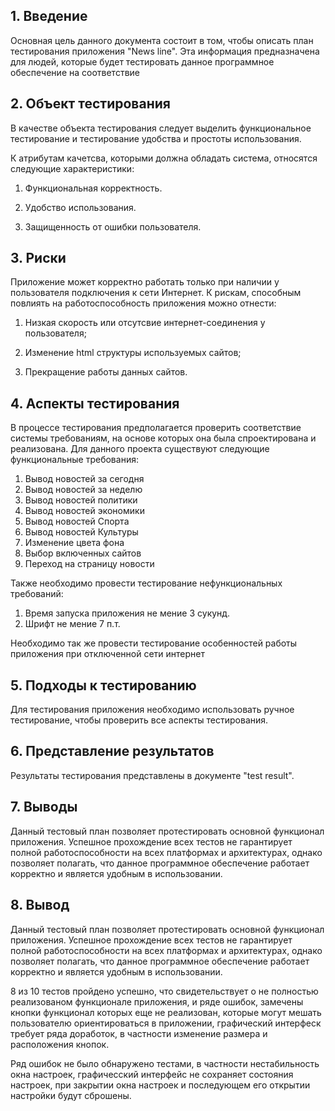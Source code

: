 ## 1\. Введение
Основная цель данного документа состоит в том, чтобы описать план тестирования приложения "News line".
Эта информация предназначена для людей, которые будет тестировать данное программное обеспечение на соответствие 

## 2\. Объект тестирования


В качестве объекта тестирования следует выделить функциональное тестирование и тестирование удобства и простоты использования.

К атрибутам качетсва, которыми должна обладать система, относятся следующие характеристики:

1. Функциональная корректность.

2. Удобство использования.

3. Защищенность от ошибки пользователя. 

## 3. Риски

Приложение может корректно работать только при наличии у пользователя подключения к сети Интернет. К рискам, способным повлиять на работоспособность приложения можно отнести:

1. Низкая скорость или отсутсвие интернет-соединения у пользователя; 

2. Изменение html структуры используемых сайтов;

3. Прекращение работы данных сайтов.

## 4. Аспекты тестирования
В процессе тестирования предполагается проверить соответствие системы требованиям, на основе которых она была спроектирована и реализована.
Для данного проекта существуют следующие функциональные требования:
1. Вывод новостей за сегодня
2. Вывод новостей за неделю
3. Вывод новостей политики
4. Вывод новостей экономики
5. Вывод новостей Спорта
6. Вывод новостей Культуры
7. Изменение цвета фона
8. Выбор включенных сайтов
9. Переход на страницу новости

Также необходимо провести тестирование нефункциональных требований:
1. Время запуска приложения не мение 3 сукунд.
2. Шрифт не мение 7 п.т.

Необходимо так же провести тестирование особенностей работы приложения при отключенной сети интернет

## 5. Подходы к тестированию
Для тестирования приложения необходимо использовать ручное тестирование, чтобы проверить все аспекты тестирования.

## 6. Представление результатов
Результаты тестирования представлены в документе "test result".

## 7. Выводы
Данный тестовый план позволяет протестировать основной функционал приложения. Успешное прохождение всех тестов не гарантирует полной работоспособности на всех платформах и архитектурах, однако позволяет полагать, что данное программное обеспечение работает корректно и является удобным в использовании.

## 8. Вывод
Данный тестовый план позволяет протестировать основной функционал приложения. Успешное прохождение всех тестов не гарантирует полной работоспособности на всех платформах и 
архитектурах, однако позволяет полагать, что данное программное обеспечение работает корректно и является удобным в использовании.

8 из 10 тестов пройдено успешно, что свидетельствует о не полностью реализованом функционале приложения, и ряде ошибок, замечены кнопки функционал которых еще не реализован, которые могут мешать пользователю ориентироваться в приложении, 
графический интерфеск требует ряда доработок, в частности изменение размера и расположения кнопок. 

Ряд ошибок не было обнаружено тестами, в частности нестабильность окна настроек, графичесский интерфейс не сохраняет состояния настроек,
при закрытии окна настроек и последующем его открытии настройки будут сброшены.
